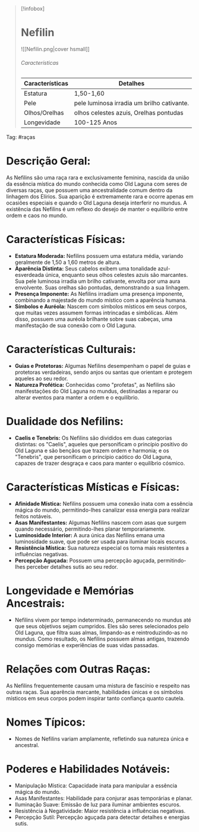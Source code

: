 > [!infobox]
> # Nefilin
> ![[Nefilin.png|cover hsmall]]
> ###### Características 
> | Características| Detalhes |
> | ---- | ---- |
> | Estatura| 1,50-1,60|
> | Pele |   pele luminosa irradia um brilho cativante. |
> |Olhos/Orelhas | olhos celestes azuis, Orelhas pontudas |
> | Longevidade | 100-125 Anos |

Tag: #raças
# **Descrição Geral:** 
As Nefilins são uma raça rara e exclusivamente feminina, nascida da união da essência mística do mundo conhecida como Old Laguna com seres de diversas raças, que possuem uma ancestralidade comum dentro da linhagem dos Elírios. Sua aparição é extremamente rara e ocorre apenas em ocasiões especiais e quando o Old Laguna deseja interferir no mundus. A existência das Nefilins é um reflexo do desejo de manter o equilíbrio entre ordem e caos no mundo.

# **Características Físicas:**

- **Estatura Moderada:** Nefilins possuem uma estatura média, variando geralmente de 1,50 a 1,60 metros de altura.
- **Aparência Distinta:** Seus cabelos exibem uma tonalidade azul-esverdeada única, enquanto seus olhos celestes azuis são marcantes. Sua pele luminosa irradia um brilho cativante, envolta por uma aura envolvente. Suas orelhas são pontudas, demonstrando a sua linhagem.
- **Presença Imponente:** As Nefilins irradiam uma presença imponente, combinando a majestade do mundo místico com a aparência humana.
- **Símbolos e Auréola:** Nascem com símbolos místicos em seus corpos, que muitas vezes assumem formas intrincadas e simbólicas. Além disso, possuem uma auréola brilhante sobre suas cabeças, uma manifestação de sua conexão com o Old Laguna.

# **Características Culturais:**

- **Guias e Protetoras:** Algumas Nefilins desempenham o papel de guias e protetoras verdadeiras, sendo anjos ou santas que orientam e protegem aqueles ao seu redor.
- **Natureza Profética:** Conhecidas como "profetas", as Nefilins são manifestações do Old Laguna no mundus, destinadas a reparar ou alterar eventos para manter a ordem e o equilíbrio.

# **Dualidade dos Nefilins:**

- **Caelis e Tenebris:** Os Nefilins são divididos em duas categorias distintas: os "Caelis", aqueles que personificam o princípio positivo do Old Laguna e são bençãos que trazem ordem e harmonia; e os "Tenebris", que personificam o princípio caótico do Old Laguna, capazes de trazer desgraça e caos para manter o equilíbrio cósmico.

# **Características Místicas e Físicas:**

- **Afinidade Mística:** Nefilins possuem uma conexão inata com a essência mágica do mundo, permitindo-lhes canalizar essa energia para realizar feitos notáveis.
- **Asas Manifestantes:** Algumas Nefilins nascem com asas que surgem quando necessário, permitindo-lhes planar temporariamente.
- **Luminosidade Interior:** A aura única das Nefilins emana uma luminosidade suave, que pode ser usada para iluminar locais escuros.
- **Resistência Mística:** Sua natureza especial os torna mais resistentes a influências negativas.
- **Percepção Aguçada:** Possuem uma percepção aguçada, permitindo-lhes perceber detalhes sutis ao seu redor.

# **Longevidade e Memórias Ancestrais:**

- Nefilins vivem por tempo indeterminado, permanecendo no mundus até que seus objetivos sejam cumpridos. Eles são seres selecionados pelo Old Laguna, que filtra suas almas, limpando-as e reintroduzindo-as no mundus. Como resultado, os Nefilins possuem almas antigas, trazendo consigo memórias e experiências de suas vidas passadas.

# **Relações com Outras Raças:**

As Nefilins frequentemente causam uma mistura de fascínio e respeito nas outras raças. Sua aparência marcante, habilidades únicas e os símbolos místicos em seus corpos podem inspirar tanto confiança quanto cautela.

# **Nomes Típicos:**

- Nomes de Nefilins variam amplamente, refletindo sua natureza única e ancestral.

# **Poderes e Habilidades Notáveis:**

- Manipulação Mística: Capacidade inata para manipular a essência mágica do mundo.
- Asas Manifestantes: Habilidade para conjurar asas temporárias e planar.
- Iluminação Suave: Emissão de luz para iluminar ambientes escuros.
- Resistência à Negatividade: Maior resistência a influências negativas.
- Percepção Sutil: Percepção aguçada para detectar detalhes e energias sutis.